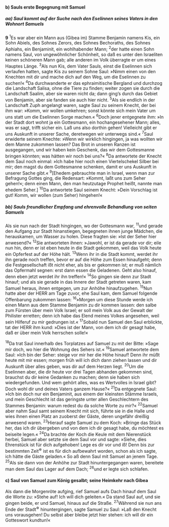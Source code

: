 #### b) Sauls erste Begegnung mit Samuel

##### aa) Saul kommt auf der Suche nach den Eselinnen seines Vaters in den Wohnort Samuels

__9__
<sup>1</sup>Es war aber ein Mann aus (Gibea im) Stamme Benjamin namens Kis, ein Sohn Abiels, des Sohnes Zerors, des Sohnes Bechoraths, des Sohnes Aphiahs, ein Benjaminit, ein wohlhabender Mann;
<sup>2</sup>der hatte einen Sohn namens Saul, von ungewöhnlicher Schönheit, so daß es unter den Israeliten keinen schöneren Mann gab; alle anderen im Volk überragte er um eines Hauptes Länge.
<sup>3</sup>Als nun Kis, dem Vater Sauls, einst die Eselinnen sich verlaufen hatten, sagte Kis zu seinem Sohne Saul: »Nimm einen von den Knechten mit dir und mache dich auf den Weg, um die Eselinnen zu suchen!«
<sup>4</sup>Da durchwanderte er das ephraimitische Bergland und durchzog die Landschaft Salisa, ohne die Tiere zu finden; weiter zogen sie durch die Landschaft Saalim, aber sie waren nicht da; dann ging’s durch das Gebiet von Benjamin, aber sie fanden sie auch hier nicht.
<sup>5</sup>Als sie endlich in der Landschaft Zuph angelangt waren, sagte Saul zu seinem Knecht, der bei ihm war: »Komm, wir wollen umkehren; sonst könnte sich mein Vater um uns statt um die Eselinnen Sorge machen.«
<sup>6</sup>Doch jener entgegnete ihm: »In der Stadt dort wohnt ja ein Gottesmann, ein hochangesehener Mann; alles, was er sagt, trifft sicher ein. Laß uns also dorthin gehen! Vielleicht gibt er uns Auskunft in unserer Sache, deretwegen wir unterwegs sind.«
<sup>7</sup>Saul erwiderte seinem Knechte: »Wenn wir wirklich hingingen, ja was wollten wir dem Manne zukommen lassen? Das Brot in unseren Ranzen ist ausgegangen, und wir haben kein Geschenk, das wir dem Gottesmanne bringen könnten; was hätten wir noch bei uns?«
<sup>8</sup>Da antwortete der Knecht dem Saul noch einmal: »Ich habe hier noch einen Viertelschekel Silber bei mir; den magst du dem Gottesmanne schenken, damit er uns Auskunft in unserer Sache gibt.«
<sup>9</sup>[Ehedem gebrauchte man in Israel, wenn man zur Befragung Gottes ging, die Redensart: »Kommt, laßt uns zum Seher gehen!«; denn einen Mann, den man heutzutage Prophet heißt, nannte man ehedem Seher.]
<sup>10</sup>Da antwortete Saul seinem Knecht: »Dein Vorschlag ist gut! Komm, wir wollen (zum Seher) hingehen!«

##### bb) Sauls freundlicher Empfang und ehrenvolle Behandlung von seiten Samuels

Als sie nun nach der Stadt hingingen, wo der Gottesmann war,
<sup>11</sup>und gerade den Aufgang zur Stadt hinanstiegen, begegneten ihnen junge Mädchen, die herauskamen, um Wasser zu holen. Diese fragten sie: »Ist der Seher hier anwesend?«
<sup>12</sup>Sie antworteten ihnen: »Jawohl, er ist da gerade vor dir; eile nun hin, denn er ist eben heute in die Stadt gekommen, weil das Volk heute ein Opferfest auf der Höhe hält.
<sup>13</sup>Wenn ihr in die Stadt kommt, werdet ihr ihn gerade noch treffen, bevor er auf die Höhe zum Essen hinaufgeht; denn die Festgesellschaft ißt nicht eher, als bis er gekommen ist; er muß nämlich das Opfermahl segnen: erst dann essen die Geladenen. Geht also hinauf, denn eben jetzt werdet ihr ihn treffen!«
<sup>14</sup>So gingen sie denn zur Stadt hinauf; und als sie gerade in das Innere der Stadt getreten waren, kam Samuel heraus, ihnen entgegen, um zur Anhöhe hinaufzugehen.
<sup>15</sup>Nun hatte aber der HERR am Tage zuvor, ehe Saul kam, dem Samuel folgende Offenbarung zukommen lassen:
<sup>16</sup>»Morgen um diese Stunde werde ich einen Mann aus dem Stamme Benjamin zu dir kommen lassen: den salbe zum Fürsten über mein Volk Israel; er soll mein Volk aus der Gewalt der Philister erretten; denn ich habe das Elend meines Volkes angesehen, weil sein Hilferuf zu mir gedrungen ist.«
<sup>17</sup>Sobald nun Samuel den Saul erblickte, tat der HERR ihm kund: »Dies ist der Mann, von dem ich dir gesagt habe, daß er über mein Volk herrschen solle!«

<sup>18</sup>Da trat Saul innerhalb des Torplatzes auf Samuel zu mit der Bitte: »Sage mir doch, wo hier die Wohnung des Sehers ist.«
<sup>19</sup>Samuel antwortete dem Saul: »Ich bin der Seher: steige vor mir her die Höhe hinauf! Denn ihr müßt heute mit mir essen; morgen früh will ich dich dann ziehen lassen und dir Auskunft über alles geben, was dir auf dem Herzen liegt.
<sup>20</sup>Um die Eselinnen aber, die dir heute vor drei Tagen abhanden gekommen sind, brauchst du dir keine Gedanken zu machen; denn sie haben sich wiedergefunden. Und wem gehört alles, was es Wertvolles in Israel gibt? Doch wohl dir und deines Vaters ganzem Hause?«
<sup>21</sup>Da entgegnete Saul: »Ich bin doch nur ein Benjaminit, aus einem der kleinsten Stämme Israels, und mein Geschlecht ist das geringste unter allen Geschlechtern des Stammes Benjamin: warum redest du da solche Worte zu mir?«
<sup>22</sup>Samuel aber nahm Saul samt seinem Knecht mit sich, führte sie in die Halle und wies ihnen einen Platz an zuoberst der Gäste, deren ungefähr dreißig anwesend waren.
<sup>23</sup>Hierauf sagte Samuel zu dem Koch: »Bringe das Stück her, das ich dir übergeben und von dem ich dir gesagt habe, du möchtest es beiseite legen.«
<sup>24</sup>Da brachte der Koch die Keule mit dem Nierenstück herbei, Samuel aber setzte sie dem Saul vor und sagte: »Siehe, dies Ehrenstück ist für dich aufgehoben! Lege es dir vor und iß! Denn bis zur bestimmten Zeit<sup title="= für diese Gelegenheit">&#x2732;</sup> ist es für dich aufbewahrt worden, schon als ich sagte, ich hätte die Gäste geladen.« So aß denn Saul mit Samuel an jenem Tage.
<sup>25</sup>Als sie dann von der Anhöhe zur Stadt hinuntergegangen waren, bereitete man dem Saul das Lager auf dem Dach;
<sup>26</sup>und er legte sich schlafen.

#### c) Saul von Samuel zum König gesalbt; seine Heimkehr nach Gibea

Als dann die Morgenröte aufging, rief Samuel aufs Dach hinauf dem Saul die Worte zu: »Stehe auf! Ich will dich geleiten.« Da stand Saul auf, und sie gingen beide, er und Samuel, hinaus auf die Straße.
<sup>27</sup>Während sie nun ans Ende der Stadt<sup title="oder: nach der Grenze des Stadtgebiets">&#x2732;</sup> hinuntergingen, sagte Samuel zu Saul: »Laß den Knecht uns vorausgehen! Du selbst aber bleibe jetzt hier stehen: ich will dir ein Gotteswort kundtun!«